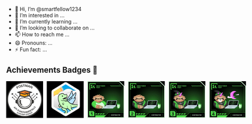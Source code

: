 - 👋 Hi, I’m @smartfellow1234
- 👀 I’m interested in ...
- 🌱 I’m currently learning ...
- 💞️ I’m looking to collaborate on ...
- 📫 How to reach me ...
- 😄 Pronouns: ...
- ⚡ Fun fact: ...
## Achievements Badges 🏅
<div style='display:flex; align-items:center; gap: 10px;' align='center'>
  <img src="https://github.com/smartfellow1234/smartfellow1234/blob/main/photo_2024-10-22_19-20-27.jpg" width="100px" height="100px" />
  <img src="https://github.com/smartfellow1234/smartfellow1234/blob/main/photo_2024-10-22_19-05-57.jpg" width="100px" height="100px" />
  <img src="https://github.com/smartfellow1234/smartfellow1234/blob/main/photo_2024-10-22_19-07-07.jpg" width="100px" height="100px" />
  <img src="https://github.com/smartfellow1234/smartfellow1234/blob/main/photo_2024-10-22_19-07-09.jpg" width="100px" height="100px" />
  <img src="https://github.com/smartfellow1234/smartfellow1234/blob/main/photo_2024-10-22_19-07-12.jpg" width="100px" height="100px" />
  <img src="https://github.com/smartfellow1234/smartfellow1234/blob/main/photo_2024-10-22_19-07-15.jpg" width="100px" height="100px" />
</div>




<!---

--->
